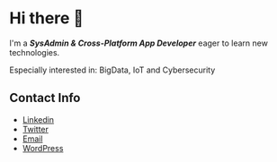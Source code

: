 # Hi there 👋

 I'm a  **_SysAdmin & Cross-Platform App Developer_**  eager to learn new technologies.

Especially interested in: BigData, IoT and Cybersecurity


## Contact Info 

 - [Linkedin](https://www.linkedin.com/in/arnausubiros) 
 - [Twitter](https://twitter.com/Arnau_SP)
 - [Email](mailto:arnausubiros@gmail.com)
 - [WordPress](https://arnausubiros.wordpress.com)
 
